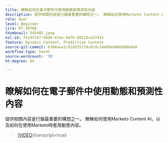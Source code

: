 ```yaml
---
title: 瞭解如何在電子郵件中使用動態和預測性內容
description: 提供相關內容是行銷最重要的構想之一。 瞭解如何使用Marketo Content AI，以及如何在使用Marketo時套用動態內容。
role: User
level: Beginner
jira: KT-10768
thumbnail: 345485.jpeg
exl-id: fe19fc67-60d0-47ee-9d76-88210ca37415
feature: Dynamic Content, Predictive Content
source-git-commit: 63d4aea1c818d35724c0cdc14e69ea00eb06b4a0
workflow-type: tm+mt
source-wordcount: '78'
ht-degree: 0%

---
```


# 瞭解如何在電子郵件中使用動態和預測性內容

提供相關內容是行銷最重要的構想之一。 瞭解如何使用Marketo Content AI，以及如何在使用Marketo時套用動態內容。

>[!VIDEO](https://video.tv.adobe.com/v/345485/?quality=12&learn=on){transcript=true}

